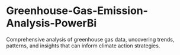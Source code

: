 # Greenhouse-Gas-Emission-Analysis-PowerBi
Comprehensive analysis of greenhouse gas data, uncovering trends, patterns, and insights that can inform climate action strategies.

